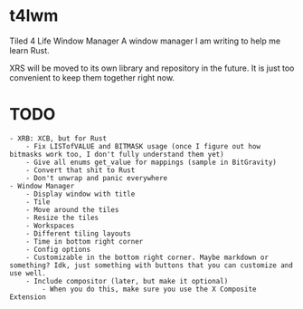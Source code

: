 # t4lwm
Tiled 4 Life Window Manager
A window manager I am writing to help me learn Rust.

XRS will be moved to its own library and repository in the future. It is just too convenient to keep them together right now.

# TODO
    - XRB: XCB, but for Rust
        - Fix LISTofVALUE and BITMASK usage (once I figure out how bitmasks work too, I don't fully understand them yet)
        - Give all enums get_value for mappings (sample in BitGravity)
        - Convert that shit to Rust
        - Don't unwrap and panic everywhere
    - Window Manager
        - Display window with title
        - Tile
        - Move around the tiles
        - Resize the tiles
        - Workspaces
        - Different tiling layouts
        - Time in bottom right corner
        - Config options
        - Customizable in the bottom right corner. Maybe markdown or something? Idk, just something with buttons that you can customize and use well.
        - Include compositor (later, but make it optional)
            - When you do this, make sure you use the X Composite Extension
